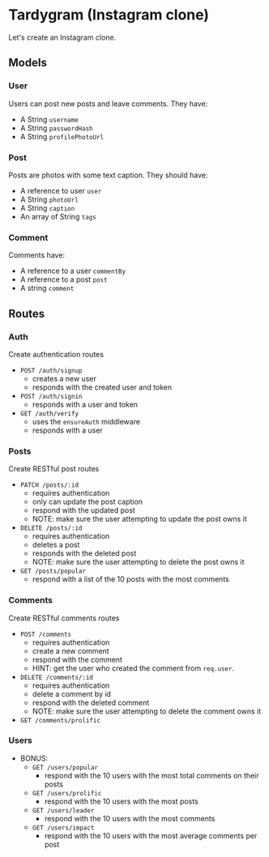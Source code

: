 # Tardygram (Instagram clone)

Let's create an Instagram clone.

## Models

### User

Users can post new posts and leave comments. They have:

* A String `username`
* A String `passwordHash`
* A String `profilePhotoUrl`

### Post

Posts are photos with some text caption. They should have:

* A reference to user `user`
* A String `photoUrl`
* A String `caption`
* An array of String `tags`

### Comment

Comments have:

* A reference to a user `commentBy`
* A reference to a post `post`
* A string `comment`

## Routes

### Auth

Create authentication routes

* `POST /auth/signup`
  * creates a new user
  * responds with the created user and token
* `POST /auth/signin`
  * responds with a user and token
* `GET /auth/verify`
  * uses the `ensureAuth` middleware
  * responds with a user

### Posts

Create RESTful post routes

<!-- * `POST /posts`
  * requires authentication
  * creates a new post
  * responds with the new post
  * HINT: get the user who created the post from `req.user`.
* `GET /posts`
  * responds with a list of posts
* `GET /posts/:id`
  * responds with a post by id -->
  <!-- * should include the populated user -->
  <!-- * should include all comments associated with the post (populated with commenter)
    * HINT: You'll need to make two separate queries and a `Promise.all` -->
* `PATCH /posts/:id`
  * requires authentication
  * only can update the post caption
  * respond with the updated post
  * NOTE: make sure the user attempting to update the post owns it
* `DELETE /posts/:id`
  * requires authentication
  * deletes a post
  * responds with the deleted post
  * NOTE: make sure the user attempting to delete the post owns it
* `GET /posts/popular`
  * respond with a list of the 10 posts with the most comments

### Comments

Create RESTful comments routes

* `POST /comments`
  * requires authentication
  * create a new comment
  * respond with the comment
  * HINT: get the user who created the comment from `req.user`.
* `DELETE /comments/:id`
  * requires authentication
  * delete a comment by id
  * respond with the deleted comment
  * NOTE: make sure the user attempting to delete the comment owns it
* `GET /comments/prolific`

### Users

* BONUS:
    * `GET /users/popular`
      * respond with the 10 users with the most total comments on their posts
    * `GET /users/prolific`
      * respond with the 10 users with the most posts
    * `GET /users/leader`
      * respond with the 10 users with the most comments
    * `GET /users/impact`
      * respond with the 10 users with the most average comments per post
